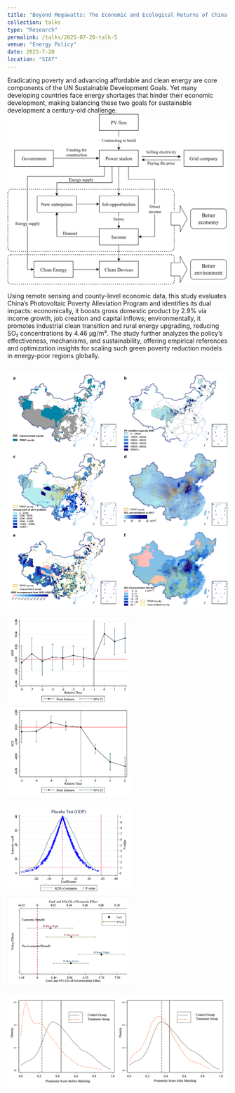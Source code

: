 ```yaml
---
title: "Beyond Megawatts: The Economic and Ecological Returns of China’s Photovoltaic Poverty Alleviation Program"
collection: talks
type: "Research"
permalink: /talks/2025-07-20-talk-5
venue: "Energy Policy"
date: 2025-7-20
location: "SIAT"
---
```


Eradicating poverty and advancing affordable and clean energy are core components of the UN Sustainable Development Goals. Yet many developing countries face energy shortages that hinder their economic development, making balancing these two goals for sustainable development a century-old challenge.
<br> <img src='/images/PPAP2.png' width="500"> <br>

Using remote sensing and county-level economic data, this study evaluates China’s Photovoltaic Poverty Alleviation Program and identifies its dual impacts: economically, it boosts gross domestic product by 2.9% via income growth, job creation and capital inflows; environmentally, it promotes industrial clean transition and rural energy upgrading, reducing SO₂ concentrations by 4.46 μg/m³. The study further analyzes the policy’s effectiveness, mechanisms, and sustainability, offering empirical references and optimization insights for scaling such green poverty reduction models in energy-poor regions globally.

<br> <img src='/images/PPAP1.png' width="800"> <br>
<br> <img src='/images/PPAP3.png' width="280"> <img src='/images/PPAP4.png' width="280"> <br>
<br> <img src='/images/PPAP5.png' width="280"> <img src='/images/PPAP6.png' width="280"> <br>
<br> <img src='/images/PPAP7.png' width="600"> <br>
